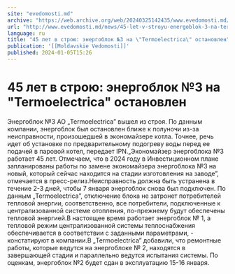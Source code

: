 ```yaml
---
site: "evedomosti.md"
archive: "https://web.archive.org/web/20240325142435/www.evedomosti.md/news/45-let-v-stroyu-energoblok-3-na-termoelectrica-ostanovlen"
url: "http://www.evedomosti.md/news/45-let-v-stroyu-energoblok-3-na-termoelectrica-ostanovlen"
language: ru
title: "45 лет в строю: энергоблок №3 на \"Termoelectrica\" остановлен"
publication: '[[Moldavskie Vedomosti]]'
published: 2024-01-05T15:26
---
```


# 45 лет в строю: энергоблок №3 на "Termoelectrica" остановлен

Энергоблок №3 АО „Termoelectrica” вышел из строя. По данным компании, энергоблок был остановлен ближе к полуночи из-за неисправности, произошедшей в экономайзере котла. Точнее, речь идет об установке по предварительному подогреву воды перед ее подачей в паровой котел, передает IPN.„Экономайзер энергоблока №3 работает 45 лет. Отмечаем, что в 2024 году в Инвестиционном плане запланированы работы по замене экономайзера энергоблока №3 на новый, который сейчас находится на стадии изготовления на заводе”, отмечается в пресс-релиз.Неисправность должна быть устранена в течение 2-3 дней, чтобы 7 января энергоблок снова был подключен. По данным „Termoelectrica”, отключение блока не затронет потребителей тепловой энергии, соответственно, все потребители, подключенные к централизованной системе отопления, по-прежнему будут обеспечены тепловой энергией.В настоящее время работает энергоблок № 1, а тепловой режим централизованной системы теплоснабжения обеспечивается в соответствии с заданными параметрами, - констатируют в компании.В „Termoelectrica” добавили, что ремонтные работы, которые ведутся на энергоблоке № 2, находятся в завершающей стадии и параллельно ведутся испытания системы. По оценкам, энергоблок №2 будет сдан в эксплуатацию 15-16 января.